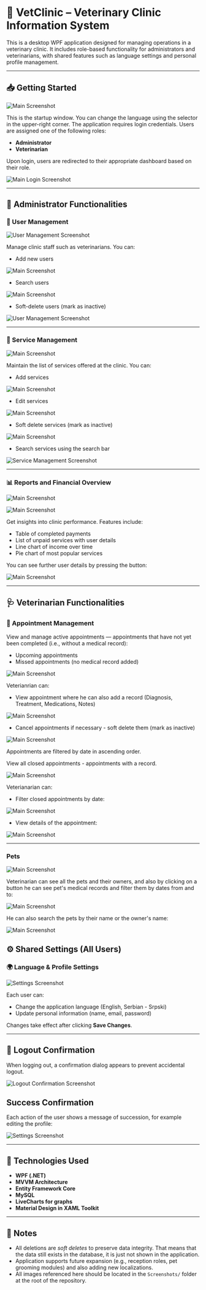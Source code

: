 # 🐾 VetClinic – Veterinary Clinic Information System

This is a desktop WPF application designed for managing operations in a veterinary clinic. It includes role-based functionality for administrators and veterinarians, with shared features such as language settings and personal profile management.

---

## 📥 Getting Started

![Main Screenshot](./Screenshots/main.PNG)

This is the startup window. You can change the language using the selector in the upper-right corner. The application requires login credentials. Users are assigned one of the following roles:

* **Administrator**
* **Veterinarian**

Upon login, users are redirected to their appropriate dashboard based on their role.

![Main Login Screenshot](./Screenshots/main_login.PNG)

---

## 👤 Administrator Functionalities

### 🔐 User Management

![User Management Screenshot](./Screenshots/manage_users.PNG)

Manage clinic staff such as veterinarians.
You can:

* Add new users

![Main Screenshot](./Screenshots/manage_users_add.PNG)
  
* Search users

![Main Screenshot](./Screenshots/manage_users_search.PNG)
  
* Soft-delete users (mark as inactive)

![User Management Screenshot](./Screenshots/manage_users_delete.PNG)

---

### 💼 Service Management

![Main Screenshot](./Screenshots/manage_services.PNG)

Maintain the list of services offered at the clinic.
You can:

* Add services

![Main Screenshot](./Screenshots/manage_services_add.PNG)

* Edit services

![Main Screenshot](./Screenshots/manage_services_edit.PNG)

* Soft delete services (mark as inactive)

![Main Screenshot](./Screenshots/manage_services_delete.PNG)

* Search services using the search bar

![Service Management Screenshot](./Screenshots/manage_services_search.PNG)

---

### 📊 Reports and Financial Overview

![Main Screenshot](./Screenshots/reports_1.PNG)

![Main Screenshot](./Screenshots/reports_2.PNG)

Get insights into clinic performance.
Features include:

* Table of completed payments
* List of unpaid services with user details
* Line chart of income over time
* Pie chart of most popular services

You can see further user details by pressing the button:

![Main Screenshot](./Screenshots/reports_user_details.PNG)

---

## 🩺 Veterinarian Functionalities

### 📅 Appointment Management

View and manage active appointments — appointments that have not yet been completed (i.e., without a medical record):
* Upcoming appointments
* Missed appointments (no medical record added)

![Main Screenshot](./Screenshots/active_appointments.PNG)

Veterianrian can:
* View appointment where he can also add a record (Diagnosis, Treatment, Medications, Notes)

![Main Screenshot](./Screenshots/active_appointments_view.PNG)

* Cancel appointments if necessary - soft delete them (mark as inactive)

![Main Screenshot](./Screenshots/active_appointments_delete.PNG)

Appointments are filtered by date in ascending order.




View all closed appointments - appointments with a record.

![Main Screenshot](./Screenshots/closed_appointments.PNG)

Veterianarian can:
* Filter closed appointments by date:

![Main Screenshot](./Screenshots/closed_appointments_filter.PNG)

* View details of the appointment:

![Main Screenshot](./Screenshots/closed_appointments_view.PNG)

---

### Pets

![Main Screenshot](./Screenshots/pets.PNG)

Veterinarian can see all the pets and their owners, and also by clicking on a button he can see pet's medical records and filter them by dates from and to:

![Main Screenshot](./Screenshots/pets_medical_records.PNG)

He can also search the pets by their name or the owner's name:

![Main Screenshot](./Screenshots/pets_search.PNG)

## ⚙️ Shared Settings (All Users)

### 🌍 Language & Profile Settings

![Settings Screenshot](./Screenshots/settings.PNG)

Each user can:

* Change the application language (English, Serbian - Srpski)
* Update personal information (name, email, password)

Changes take effect after clicking **Save Changes**.

---

## 🔐 Logout Confirmation

When logging out, a confirmation dialog appears to prevent accidental logout.

![Logout Confirmation Screenshot](./Screenshots/logout.PNG)

## Success Confirmation

Each action of the user shows a message of succession, for example editing the profile:

![Settings Screenshot](./Screenshots/settings_message.PNG)

---

## 📝 Technologies Used

* **WPF (.NET)**
* **MVVM Architecture**
* **Entity Framework Core**
* **MySQL**
* **LiveCharts for graphs**
* **Material Design in XAML Toolkit**

---

## 📎 Notes

* All deletions are *soft deletes* to preserve data integrity. That means that the data still exists in the database, it is just not shown in the application.
* Application supports future expansion (e.g., reception roles, pet grooming modules) and also adding new localizations.
* All images referenced here should be located in the `Screenshots/` folder at the root of the repository.

